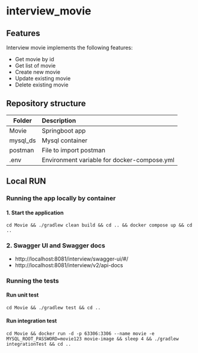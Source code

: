 # interview_movie

## Features
Interview movie implements the following features:

- Get movie by id
- Get list of movie
- Create new movie
- Update existing movie
- Delete existing movie

## Repository structure
| Folder   | Description                                 | 
|----------|:--------------------------------------------| 
| Movie    | Springboot app                              | 
| mysql_ds | Mysql container                             |
| postman  | File to import postman                      |
| .env     | Environment variable for docker-compose.yml |

## Local RUN
### Running the app locally by container

#### 1. Start the application
    cd Movie && ./gradlew clean build && cd .. && docker compose up && cd ..

### 2. Swagger UI and Swagger docs
- http://localhost:8081/interview/swagger-ui/#/
- http://localhost:8081/interview/v2/api-docs

### Running the tests
#### Run unit test

    cd Movie && ./gradlew test && cd ..

#### Run integration test

    cd Movie && docker run -d -p 63306:3306 --name movie -e MYSQL_ROOT_PASSWORD=movie123 movie-image && sleep 4 && ./gradlew integrationTest && cd ..
